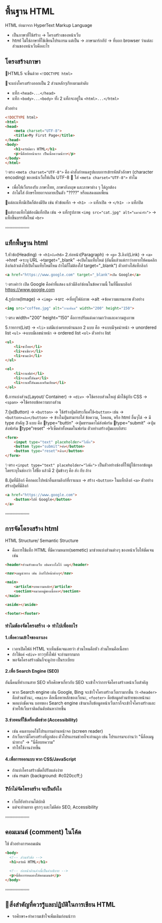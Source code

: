# พื้นฐาน HTML
HTML ย่อมาจาก HyperText Markup Language 
- เป็นภาษาที่ใช้สร้าง -> โครงสร้างของหน้าเว็บ 
- html ไม่ใช่ภาษาที่ใช้เขียนโปรแกรม แต่เป็น -> ภาษามาร์กอัป -> ที่บอก browser ว่าแต่ละส่วนของหน้าเว็บคืออะไร

## โครงสร้างภาษา 
🔸HTML5 จะขึ้นด้วย `<!DOCTYPE html>`

🔸จะแบ่งโครงสร้างออกเป็น 2 ส่วนหลักๆเรียงตามลำดับ
- แท็ก `<head>...</head>` 
- แท็ก `<body>...<body>`
ทั้ง 2 แท็กจะอยู่ใน `<html>...</html>`

ตัวอย่าง
```html
<!DOCTYPE html>
<html>
<head>
    <meta charset="UTF-8">
    <title>My First Page</title>
</head>
<body>
    <h1>สวัสดีชาว HTML</h1>
    <p>นี่คือย่อหน้าแรก เป็นเนื้อความน้าาา</p>
</body>
</html>
```
✨ตรง `<meta charset="UTF-8">` คือ คำสั่งกำหนดรูปแบบการเข้ารหัสตัวอักษร (character encoding) ของหน้าเว็บให้เป็น UTF-8
🔹 ใส่ `<meta charset="UTF-8">` ทำไม
- เพื่อให้เว็บรองรับ ภาษาไทย, ภาษาอังกฤษ และภาษาต่าง ๆ ได้ถูกต้อง
- ถ้าไม่ใส่ อักษรไทยอาจกลายเป็นตัว "????" หรือแสดงผลเพี้ยน

🔸แต่ละแท็กมีเปิดก็ต้องมีปิด เช่น หัวข้อแท็ก
    → `<h1> ->` แท็กเปิด
    → `</h1> ->` แท็กปิด

🔸แต่บางแท็กไม่ต้องมีแท็กปิด เช่น
    → แท็กรูปภาพ `<img src="cat.jpg" alt="แมวน่ารัก">`
    → แท็กขึ้นบรรทัดใหม่ `<br>`

▫️▫️▫️▫️▫️▫️▫️▫️▫️▫️▫️▫️▫️▫️▫️▫️

## แท็กพื้นฐาน html
1.หัวข้อ(Heading) -> `<h1>ถึง<h6>`
2.ย่อหน้า(Paragraph) -> `<p>`
3.ลิงก์(Link) -> `<a>`
    →href ->ระบุ URL
    →target="_blank" ->เปิดในแท็บใหม่ (อันนี้แล้วแต่เราว่าอยากให้คนคลิกลิงก์แล้วเด้งไปเปิดในแท็บใหม่ไหม ถ้าไม่ก็ไม่ต้องใส่ target="_blank")
ตัวอย่างใส่แท็กลิงก์
```html
<a href="https://www.google.com" target="_blank">เปิด Google</a>
```
✨ตรงคำว่า เปิด Google คือคำที่แสดง แล้วมีลิงก์ซ่อนในข้อความนี้ ในที่นี้แนบลิงก์ https://www.google.com 

4.รูปภาพ(Image) -> `<img>`
    →src ->ที่อยู่ไฟล์ภาพ
    →alt ->ข้อความแทนภาพ
ตัวอย่าง
```html
<img src="coffee.jpg" alt="กาแฟนม" width="200" height="150">
```
✨ตรง width="200" height="150" คือการปรับแต่งความกว้างและความสูงภาพ

5.รายการ(List) -> `<li>` แต่มีแบ่งครอบด้านนอก 2 แบบ คือ
    →แบบมีจุดนำหน้า -> unordered list `<ul>`
    →แบบมีเลขนำหน้า -> ordered list `<ol>`
ตัวอย่าง list

```html
<ul>
    <li>ชาไทย</li>
    <li>ชาเขียว</li>
    <li>ชามะลิ</li>
</ul>

<ol>
    <li>กาแฟดำ</li>
    <li>กาแฟใส่นม</li>
    <li>กาแฟใส่นมและครีมเทียม</li>
</ol>
```
6.การแบ่งส่วน(Layout/ Container)
    → `<div>` ->ใช้ครอบส่วนใหญ่ มักใช้คู่กับ CSS
    → `<span>` ->ใช้ครอบข้อความบางส่วน

7.ปุ่ม(Button) -> `<button>`
    → ใช้สร้างปุ่มอิสระก็แค่ใช้`<button>` เช่น -> `<button>คลิก</button>`
    → ข้างในปุ่มสามารถใส่ ข้อความ, ไอคอน, หรือ html อื่นๆได้
    → มี type สำคัญ 3 แบบ คือ
        🔘type="buttin" ->ปุ่มธรรมดาไม่ส่งฟอร์ม
        🔘type="submit" ->ปุ่มส่งฟอร์ม
        🔘type"reset" ->รีเซ็ตค่าทั้งหมดในฟอร์ม
ตัวอย่างสร้างปุ่มแบบอิสระ
```html
<form>
    <input type="text" placeholder="ใส่ชื่อ">
    <button type="submit">ส่ง</button>
    <button type="reset">ล้าง</button>
</form>
```
✨ตรง `<input type="text" placeholder="ใส่ชื่อ">` เป็นตัวอย่างช่องที่ให้ผู้ใช้กรอกข้อมูลโดยระบุในช่องว่า ใส่ชื่อ 
  แล้วมี 2 ปุ่มข้างๆ คือ ส่ง กับ ล้าง

8.ปุ่มที่มีลิงก์ คือกดละไปหน้าอื่นตามลิงก์ที่เราแนบ
    → สร้าง `<button>` ในแท็กลิงก์ `<a>`
ตัวอย่างสร้างปุ่มที่มีลิงก์
```html
<a href="https://www.google.com">
    <button>ไปที่ Google</button>
</a>
```
▫️▫️▫️▫️▫️▫️▫️▫️▫️▫️▫️▫️▫️▫️▫️▫️

## การจัดโครงสร้าง html
HTML Structure/ Semantic Structure
- คือการใช้แท็ก HTML ที่มีความหมาย(semetic) มาช่วยแบ่งส่วนต่างๆ ของหน้าเว็บให้ชัดเจน เช่น
```html
<header>ส่วนหัวของเว็บ เช่นพวกโลโก้ เมนู</header>

<nav>เมนูนำทาง เช่น ลิงก์ไปหน้าต่างๆ</nav>

<main>
    <article>บทความหลัก</article>
    <section>หมวดหมู่ของเนื้อหา</section>
</main>

<aside></aside>

<footer><footer>
```
### ทำไมต้องจัดโครงสร้าง -> ทำไปเพื่ออะไร
#### 1.เพื่อความเข้าใจของเราเอง
- เวลาเปิดไฟล์ HTML จะเห็นชัดเจนเลยว่า ส่วนไหนคือหัว ส่วนไหนคือเนื้อหา
- ถ้าใช้แค่ `<div>` ยาวๆทั้งไฟล์ จะอ่านยากมาก 
- พอจัดโครงสร้างมันก็จะดูง่าย เป็นระเบียบ
#### 2.เพื่อ Search Engine (SEO)
อันนี้คนที่ทำงานสาย SEO หรือศึกษาเกี่ยวกับ SEO จะเข้าใจว่าการจัดโครงสร้างหน้าเว็บสำคัญ
- พวก Search engine เช่น Google, Bing จะเข้าใจโครงสร้างเว็บเรามากขึ้น ว่า `<header>` คือส่วนหัวนะ, `<main>` คือเนื้อหาหลักของเว็บนะ, `<footer>` คือข้อมูลส่วนท้ายของหน้านะ
- พอแบ่งชัดเจน บอทของ Search engine เข้ามาเก็บข้อมูลหน้าเว็บเราก็จะเข้าใจโครงสร้างและช่วยให้เว็บเราติดอันดับค้นหาง่ายขึ้น
#### 3.ช่วยคนที่ใช้เครื่องมือช่วย (Accessibility)
- เช่น คนตาบอดใช้โปรแกรมอ่านหน้าจอ (screen reader)
- ถ้าเว็บเรามีโครงสร้างที่ถูกต้อง ตัวโปรแกรมช่วยก็จะอ่านถูก เช่น โปรแกรมจะอ่านว่า "นี่คือเมนูนำทาง" -> "นี่คือบทความ"
- ทำให้ใช้งานง่ายขึ้น
#### 4.เพื่อการออกแบบ พวก CSS/JavaScript
- ถ้าแบ่งโครงสร้างชัดก็ปรับแต่งง่าย
- เช่น main {background: #c020ccff;}

### ❓ถ้าไม่จัดโครงสร้าง จะเป็นยังไง
- เว็บก็ยังทำงานได้ปกติ 
- แต่จะอ่านยาก ดูรกๆ และไม่ดีต่อ SEO, Accessibility

▫️▫️▫️▫️▫️▫️▫️▫️▫️▫️▫️▫️▫️▫️▫️▫️
## คอมเมนต์ (comment) ในโค้ด 
ใช้ <!-- นี่คือคอมเมนต์ -->
ตัวอย่างการคอมเม้น
```html
<body>
  <!-- ส่วนหัวข้อ -->
  <h1>สวัสดี HTML</h1>

  <!-- ย่อหน้าด้านล่างนี้เป็นคำอธิบาย -->
  <p>นี่คือการทดลองใส่คอมเมนต์</p>
</body>
```

▫️▫️▫️▫️▫️▫️▫️▫️▫️▫️▫️▫️▫️▫️▫️▫️

## 🌟สิ่งสำคัญที่ควรรู้และปฏิบัติในการเขียน HTML
- รอศึกษา+ทำความเข้าใจเพิ่มเติมก่อนน้าาา
